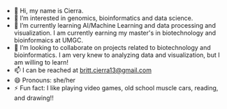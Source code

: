 - 👋 Hi, my name is Cierra.
- 👀 I’m interested in genomics, bioinformatics and data science.
- 🌱 I’m currently learning AI/Machine Learning and data processing and visualization. I am currently earning my master's in biotechnology and bioinformaics at UMGC.
- 💞️ I’m looking to collaborate on projects related to biotechnology and bioinformatics. I am very knew to analyzing data and visualization, but I am willing to learn!
- 📫 I can be reached at britt.cierra13@gmail.com
- 😄 Pronouns: she/her
- ⚡ Fun fact: I like playing video games, old school muscle cars, reading, and drawing!!

<!---
cierrak18/cierrak18 is a ✨ special ✨ repository because its `README.md` (this file) appears on your GitHub profile.
You can click the Preview link to take a look at your changes.
--->
